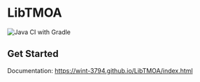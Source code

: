 # LibTMOA

![Java CI with Gradle](https://github.com/WinT-3794/LibTMOA/workflows/Java%20CI%20with%20Gradle/badge.svg?branch=master)

## Get Started
Documentation: https://wint-3794.github.io/LibTMOA/index.html
